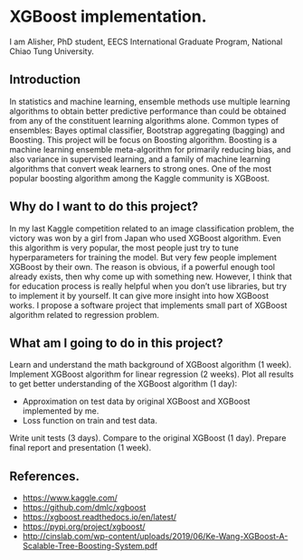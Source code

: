 # XGBoost implementation.

I am Alisher, PhD student, EECS International Graduate Program, National Chiao Tung University.

## Introduction
In statistics and machine learning, ensemble methods use multiple learning algorithms to obtain better predictive performance than could be obtained from any of the constituent learning algorithms alone. Common types of ensembles: Bayes optimal classifier, Bootstrap aggregating (bagging) and Boosting. This project will be focus on Boosting algorithm. Boosting is a machine learning ensemble meta-algorithm for primarily reducing bias, and also variance in supervised learning, and a family of machine learning algorithms that convert weak learners to strong ones. One of the most popular boosting algorithm among the Kaggle community is XGBoost. 

## Why do I want to do this project?
In my last Kaggle competition related to an image classification problem, the victory was won by a girl from Japan who used XGBoost algorithm. Even this algorithm is very popular, the most people just try to tune hyperparameters for training the model. But very few people implement XGBoost by their own. The reason is obvious, if a powerful enough tool already exists, then why come up with something new.
However, I think that for education process is really helpful when you don’t use libraries, but try to implement it by yourself. It can give more insight into how XGBoost works.
I propose a software project that implements small part of XGBoost algorithm related to regression problem.

## What am I going to do in this project?
Learn and understand the math background of XGBoost algorithm (1 week).
Implement XGBoost algorithm for linear regression (2 weeks).
Plot all results to get better understanding of the XGBoost algorithm (1 day):

-	Approximation on test data by original XGBoost and XGBoost implemented by me.
-	Loss function on train and test data.

Write unit tests (3 days).
Compare to the original XGBoost (1 day).
Prepare final report and presentation (1 week).

## References.

- https://www.kaggle.com/
- https://github.com/dmlc/xgboost
- https://xgboost.readthedocs.io/en/latest/
- https://pypi.org/project/xgboost/
- http://cinslab.com/wp-content/uploads/2019/06/Ke-Wang-XGBoost-A-Scalable-Tree-Boosting-System.pdf
